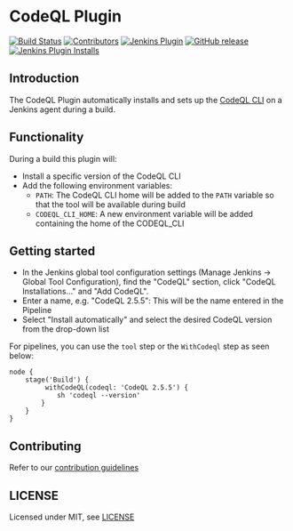 # CodeQL Plugin

[![Build Status](https://ci.jenkins.io/job/Plugins/job/codeql-plugin/job/master/badge/icon)](https://ci.jenkins.io/job/Plugins/job/codeql-plugin/job/master/)
[![Contributors](https://img.shields.io/github/contributors/jenkinsci/codeql-plugin.svg)](https://github.com/jenkinsci/codeql-plugin/graphs/contributors)
[![Jenkins Plugin](https://img.shields.io/jenkins/plugin/v/codeql.svg)](https://plugins.jenkins.io/codeql)
[![GitHub release](https://img.shields.io/github/release/jenkinsci/codeql-plugin.svg?label=changelog)](https://github.com/jenkinsci/codeql-plugin/releases/latest)
[![Jenkins Plugin Installs](https://img.shields.io/jenkins/plugin/i/codeql.svg?color=blue)](https://plugins.jenkins.io/codeql)

## Introduction

The CodeQL Plugin automatically installs and sets up the [CodeQL CLI](https://codeql.github.com/docs/codeql-cli/) on a Jenkins agent during a build.

## Functionality

During a build this plugin will:
* Install a specific version of the CodeQL CLI
* Add the following environment variables:
  * `PATH`: The CodeQL CLI home will be added to the `PATH` variable so that the tool will be available during build
  * `CODEQL_CLI_HOME`: A new environment variable will be added containing the home of the CODEQL_CLI

## Getting started

* In the Jenkins global tool configuration settings (Manage Jenkins → Global Tool Configuration), find the "CodeQL" section, click "CodeQL Installations…" and "Add CodeQL".
* Enter a name, e.g. "CodeQL 2.5.5": This will be the name entered in the Pipeline
* Select "Install automatically" and select the desired CodeQL version from the drop-down list

For pipelines, you can use the `tool` step or the `WithCodeql` step as seen below:

```
node {
    stage('Build') {
         withCodeQL(codeql: 'CodeQL 2.5.5') {
            sh 'codeql --version'
        }
    }
}

```

## Contributing

Refer to our [contribution guidelines](https://github.com/jenkinsci/.github/blob/master/CONTRIBUTING.md)

## LICENSE

Licensed under MIT, see [LICENSE](LICENSE.md)

